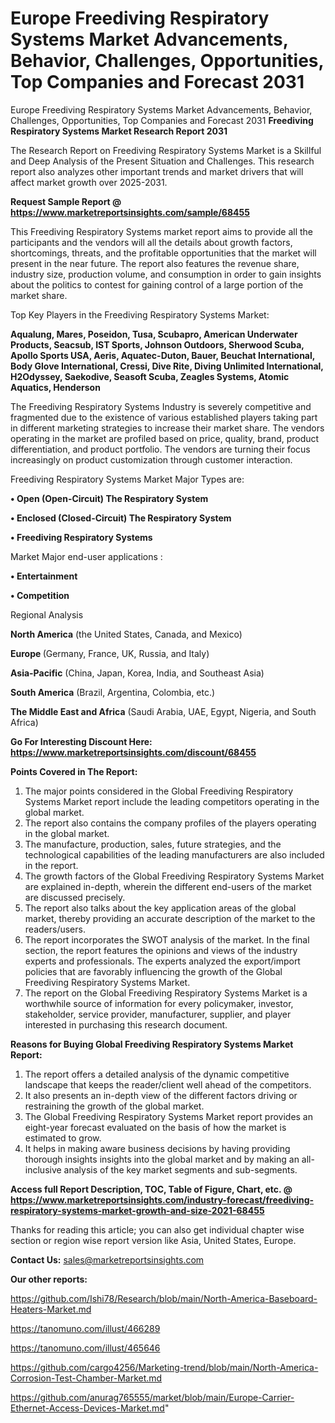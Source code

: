 # Europe Freediving Respiratory Systems Market Advancements, Behavior, Challenges, Opportunities, Top Companies and Forecast 2031
Europe Freediving Respiratory Systems Market Advancements, Behavior, Challenges, Opportunities, Top Companies and Forecast 2031
<strong>Freediving Respiratory Systems Market Research Report 2031</strong>

The Research Report on Freediving Respiratory Systems Market is a Skillful and Deep Analysis of the Present Situation and Challenges. This research report also analyzes other important trends and market drivers that will affect market growth over 2025-2031.

<strong>Request Sample Report @ <a href=https://www.marketreportsinsights.com/sample/68455>https://www.marketreportsinsights.com/sample/68455</a></strong>

This Freediving Respiratory Systems market report aims to provide all the participants and the vendors will all the details about growth factors, shortcomings, threats, and the profitable opportunities that the market will present in the near future. The report also features the revenue share, industry size, production volume, and consumption in order to gain insights about the politics to contest for gaining control of a large portion of the market share.

Top Key Players in the Freediving Respiratory Systems Market:

<strong>Aqualung, Mares, Poseidon, Tusa, Scubapro, American Underwater Products, Seacsub, IST Sports, Johnson Outdoors, Sherwood Scuba, Apollo Sports USA, Aeris, Aquatec-Duton, Bauer, Beuchat International, Body Glove International, Cressi, Dive Rite, Diving Unlimited International, H2Odyssey, Saekodive, Seasoft Scuba, Zeagles Systems, Atomic Aquatics, Henderson</strong>

The Freediving Respiratory Systems Industry is severely competitive and fragmented due to the existence of various established players taking part in different marketing strategies to increase their market share. The vendors operating in the market are profiled based on price, quality, brand, product differentiation, and product portfolio. The vendors are turning their focus increasingly on product customization through customer interaction.

Freediving Respiratory Systems Market Major Types are:

<strong>• Open (Open-Circuit) The Respiratory System

• Enclosed (Closed-Circuit) The Respiratory System

• Freediving Respiratory Systems</strong>

Market Major end-user applications :

<strong>• Entertainment

• Competition</strong>

Regional Analysis

</u><strong><b>North America</b></strong> (the United States, Canada, and Mexico)

<strong><b>Europe </b></strong>(Germany, France, UK, Russia, and Italy)

<strong><b>Asia-Pacific</b></strong> (China, Japan, Korea, India, and Southeast Asia)

<strong><b>South America</b></strong> (Brazil, Argentina, Colombia, etc.)

<strong><b>The Middle East and Africa</b></strong> (Saudi Arabia, UAE, Egypt, Nigeria, and South Africa)

<strong>Go For Interesting Discount Here: <a href=https://www.marketreportsinsights.com/discount/68455>https://www.marketreportsinsights.com/discount/68455</a></strong>

<strong>Points Covered in The Report:</strong>
<ol>
  <li>The major points considered in the Global Freediving Respiratory Systems Market report include the leading competitors operating in the global market.</li>
  <li>The report also contains the company profiles of the players operating in the global market.</li>
  <li>The manufacture, production, sales, future strategies, and the technological capabilities of the leading manufacturers are also included in the report.</li>
  <li>The growth factors of the Global Freediving Respiratory Systems Market are explained in-depth, wherein the different end-users of the market are discussed precisely.</li>
  <li>The report also talks about the key application areas of the global market, thereby providing an accurate description of the market to the readers/users.</li>
  <li>The report incorporates the SWOT analysis of the market. In the final section, the report features the opinions and views of the industry experts and professionals. The experts analyzed the export/import policies that are favorably influencing the growth of the Global Freediving Respiratory Systems Market.</li>
  <li>The report on the Global Freediving Respiratory Systems Market is a worthwhile source of information for every policymaker, investor, stakeholder, service provider, manufacturer, supplier, and player interested in purchasing this research document.</li>
</ol>
<strong>Reasons for Buying Global Freediving Respiratory Systems Market Report:</strong>

<ol>
  <li>The report offers a detailed analysis of the dynamic competitive landscape that keeps the reader/client well ahead of the competitors.</li>
  <li>It also presents an in-depth view of the different factors driving or restraining the growth of the global market.</li>
  <li>The Global Freediving Respiratory Systems Market report provides an eight-year forecast evaluated on the basis of how the market is estimated to grow.</li>
  <li>It helps in making aware business decisions by having providing thorough insights insights into the global market and by making an all-inclusive analysis of the key market segments and sub-segments.</li>
</ol>
<strong>Access full Report Description, TOC, Table of Figure, Chart, etc. @ <a href=https://www.marketreportsinsights.com/industry-forecast/freediving-respiratory-systems-market-growth-and-size-2021-68455>https://www.marketreportsinsights.com/industry-forecast/freediving-respiratory-systems-market-growth-and-size-2021-68455</a></strong>


Thanks for reading this article; you can also get individual chapter wise section or region wise report version like Asia, United States, Europe.

<strong>Contact Us:</strong>
sales@marketreportsinsights.com

<strong>Our other reports:</strong>

<a href=https://github.com/Ishi78/Research/blob/main/North-America-Baseboard-Heaters-Market.md>https://github.com/Ishi78/Research/blob/main/North-America-Baseboard-Heaters-Market.md</a>

<a href=https://tanomuno.com/illust/466289>https://tanomuno.com/illust/466289</a>

<a href=https://tanomuno.com/illust/465646>https://tanomuno.com/illust/465646</a>

<a href=https://github.com/cargo4256/Marketing-trend/blob/main/North-America-Corrosion-Test-Chamber-Market.md>https://github.com/cargo4256/Marketing-trend/blob/main/North-America-Corrosion-Test-Chamber-Market.md</a>

<a href=https://github.com/anurag765555/market/blob/main/Europe-Carrier-Ethernet-Access-Devices-Market.md>https://github.com/anurag765555/market/blob/main/Europe-Carrier-Ethernet-Access-Devices-Market.md</a>"

